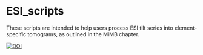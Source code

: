 # ESI_scripts

These scripts are intended to help users process ESI tilt series into element-specific tomograms, as outlined in the MiMB chapter.

[![DOI](https://zenodo.org/badge/3689132.svg)](https://zenodo.org/badge/latestdoi/3689132)

